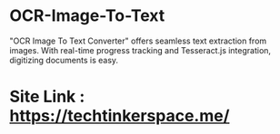 # OCR-Image-To-Text
"OCR Image To Text Converter" offers seamless text extraction from images. With real-time progress tracking and Tesseract.js integration, digitizing documents is easy.
# Site Link : https://techtinkerspace.me/
